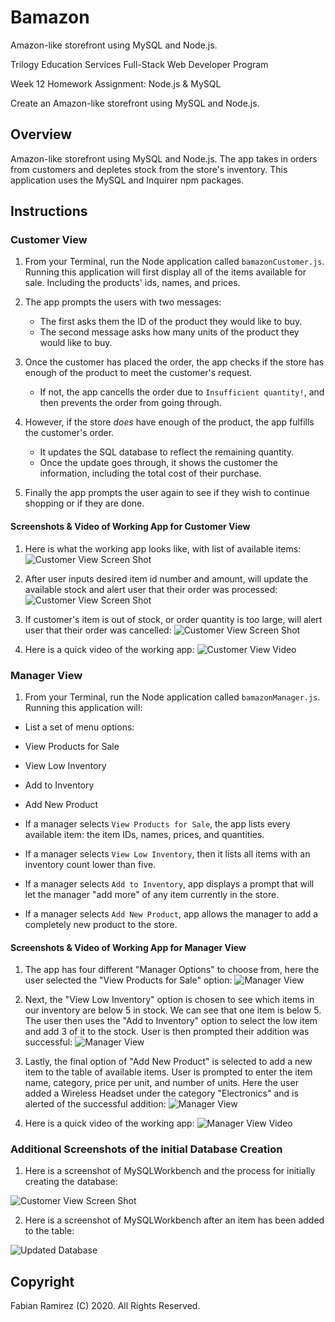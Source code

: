 # Bamazon
Amazon-like storefront using MySQL and Node.js.

Trilogy Education Services Full-Stack Web Developer Program

Week 12 Homework Assignment: Node.js & MySQL

Create an Amazon-like storefront using MySQL and Node.js.

## Overview

Amazon-like storefront using MySQL and Node.js. The app takes in orders from customers and depletes stock from the store's inventory.  This application uses the MySQL and Inquirer npm packages.

## Instructions

### Customer View

1. From your Terminal, run the Node application called `bamazonCustomer.js`. Running this application will first display all of the items available for sale. Including the products' ids, names, and prices.

2. The app prompts the users with two messages:

    * The first asks them the ID of the product they would like to buy.
    * The second message asks how many units of the product they would like to buy.

3. Once the customer has placed the order, the app checks if the store has enough of the product to meet the customer's request.

    * If not, the app cancells the order due to  `Insufficient quantity!`, and then prevents the order from going through.

4. However, if the store _does_ have enough of the product, the app fulfills the customer's order.
    * It updates the SQL database to reflect the remaining quantity.
    * Once the update goes through, it shows the customer the information, including the total cost of their purchase.
    
5. Finally the app prompts the user again to see if they wish to continue shopping or if they are done.


#### Screenshots & Video of Working App for Customer View

1. Here is what the working app looks like, with list of available items:
![Customer View Screen Shot](images/bamazonfirst.png)

2. After user inputs desired item id number and amount, will update the available stock and alert user that their order was processed:
![Customer View Screen Shot](images/bamazonsecond.png)

3. If customer's item is out of stock, or order quantity is too large, will alert user that their order was cancelled:
![Customer View Screen Shot](images/bamazonthird.png)

4. Here is a quick video of the working app:
![Customer View Video](images/customerview.gif)



### Manager View

1. From your Terminal, run the Node application called `bamazonManager.js`. Running this application will:

* List a set of menu options:

* View Products for Sale

* View Low Inventory

* Add to Inventory

* Add New Product

* If a manager selects `View Products for Sale`, the app lists every available item: the item IDs, names, prices, and quantities.

* If a manager selects `View Low Inventory`, then it lists all items with an inventory count lower than five.

* If a manager selects `Add to Inventory`, app displays a prompt that will let the manager "add more" of any item currently in the store.

* If a manager selects `Add New Product`, app allows the manager to add a completely new product to the store.

#### Screenshots & Video of Working App for Manager View

1. The app has four different "Manager Options" to choose from, here the user selected the "View Products for Sale" option:
![Manager View](images/bmanagerfirst.png)

2. Next, the "View Low Inventory" option is chosen to see which items in our inventory are below 5 in stock. We can see that one item is below 5. The user then uses the "Add to Inventory" option to select the low item and add 3 of it to the stock. User is then prompted their addition was successful:
![Manager View](images/bmanagersecond.png) 

3. Lastly, the final option of "Add New Product" is selected to add a new item to the table of available items. User is prompted to enter the item name, category, price per unit, and number of units. Here the user added a Wireless Headset under the category "Electronics" and is alerted of the successful addition:
![Manager View](images/bmanagerthird.png)

4. Here is a quick video of the working app:
![Manager View Video](images/bamazonManager.gif)

### Additional Screenshots of the initial Database Creation

1. Here is a screenshot of MySQLWorkbench and the process for initially creating the database:

![Customer View Screen Shot](images/bamazonmysql.png)

2. Here is a screenshot of MySQLWorkbench after an item has been added to the table:

![Updated Database](images/bmanagermysql.png)


## Copyright

Fabian Ramirez (C) 2020. All Rights Reserved.
